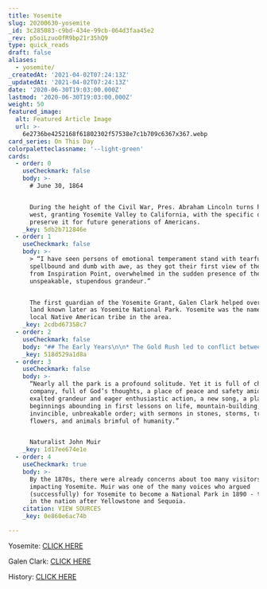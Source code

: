 ```yaml
---
title: Yosemite
slug: 20200630-yosemite
_id: 3c285083-c9bd-434e-99cb-064d3faa45e2
_rev: p5oiLzuoOfR9bp21r35hQ9
type: quick_reads
draft: false
aliases:
  - yosemite/
_createdAt: '2021-04-02T07:24:13Z'
_updatedAt: '2021-04-02T07:24:13Z'
date: '2020-06-30T19:03:00.000Z'
lastmod: '2020-06-30T19:03:00.000Z'
weight: 50
featured_image:
  alt: Featured Article Image
  url: >-
    6e2736be4252168f61802302f57538e7c1b709c6367x367.webp
card_series: On This Day
colorpaletteclassname: '--light-green'
cards:
  - order: 0
    useCheckmark: false
    body: >-
      # June 30, 1864


      During the height of the Civil War, Pres. Abraham Lincoln turns his gaze
      west, granting Yosemite Valley to California, with the specific orders to
      preserve it for future generations of Americans.
    _key: 5db2b712846e
  - order: 1
    useCheckmark: false
    body: >-
      > “I have seen persons of emotional temperament stand with tearful eyes,
      spellbound and dumb with awe, as they got their first view of the Valley
      from Inspiration Point, overwhelmed in the sudden presence of the
      unspeakable, stupendous grandeur.”


      The first guardian of the Yosemite Grant, Galen Clark helped oversee the
      land known later as Yosemite National Park. Yosemite was the name of the
      local Native American tribe in the area.
    _key: 2cdbd67358c7
  - order: 2
    useCheckmark: false
    body: "## The Early Years\n\n* The Gold Rush led to conflict between settlers and Native American tribes.\n* A “Yosemite Board of Commissioners” was named to both preserve the land and make it accessible for recreation.\n* 1865: The man responsible for designing NYC’s Central Park, Frederick Law Olmsted, filed a report on Yosemite valley & nearby “Big Tree Grove” of ancient sequoia trees,\_raising concerns about how visitors impacting the area."
    _key: 518d529a1d8a
  - order: 3
    useCheckmark: false
    body: >-
      “Nearly all the park is a profound solitude. Yet it is full of charming
      company, full of God’s thoughts, a place of peace and safety amid the most
      exalted grandeur and eager enthusiastic action, a new song, a place of
      beginnings abounding in first lessons on life, mountain-building, eternal,
      invincible, unbreakable order; with sermons in stones, storms, trees,
      flowers, and animals brimful of humanity.”


      Naturalist John Muir
    _key: 1d17ee674e1e
  - order: 4
    useCheckmark: true
    body: >-
      By the 1870s, there were already concerns about too many visitors
      impacting Yosemite. Muir was one of the many voices who argued
      (successfully) for Yosemite to become a National Park in 1890 - the third
      in the nation after Yellowstone and Sequoia.
    citation: VIEW SOURCES
    _key: 0e860e6ac74b

---
```

Yosemite: [CLICK HERE](https://www.loc.gov/item/today-in-history/june-30)

Galen Clark: [CLICK HERE](https://www.nps.gov/yose/learn/historyculture/galen-clark.htm)

History: [CLICK HERE](https://www.nps.gov/yose/learn/news/yose120.htm)